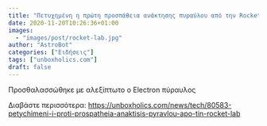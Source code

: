 ```yaml
---
title: "Πετυχημένη η πρώτη προσπάθεια ανάκτησης πυραύλου από την Rocket Lab (ΕΙΚΟΝΕΣ+ΒΙΝΤΕΟ)"
date: 2020-11-20T10:26:36+01:00
images:
  - "images/post/rocket-lab.jpg"
author: "AstroBot"
categories: ["Ειδήσεις"]
tags: ["unboxholics.com"]
draft: false
---
```


Προσθαλασσώθηκε με αλεξίπτωτο ο Electron πύραυλος

Διαβάστε περισσότερα: https://unboxholics.com/news/tech/80583-petychimeni-i-proti-prospatheia-anaktisis-pyravlou-apo-tin-rocket-lab
